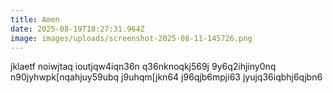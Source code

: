 ```yaml
---
title: Amen
date: 2025-08-19T18:27:31.964Z
image: images/uploads/screenshot-2025-08-11-145726.png
---
```

j﻿klaetf noiwjtaq ioutjqw4iqn36n q36nknoqkj569j 9y6q2ihjiny0nq n90jyhwpk[nqahjuy59ubq j9uhqm[jkn64 j96qjb6mpji63 jyujq36iqbhj6qjbn6
